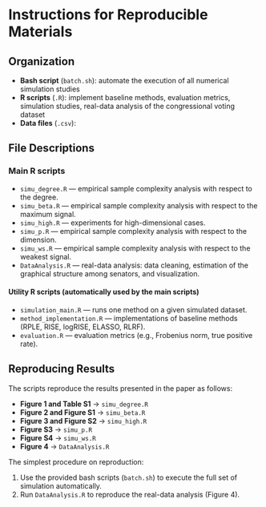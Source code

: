 # Instructions for Reproducible Materials

## Organization

- **Bash script** (`batch.sh`): automate the execution of all numerical simulation studies
- **R scripts** (`.R`): implement baseline methods, evaluation metrics, simulation studies, real-data analysis of the congressional voting dataset
- **Data files** (`.csv`):  

## File Descriptions

### Main R scripts
- `simu_degree.R` — empirical sample complexity analysis with respect to the degree.  
- `simu_beta.R` — empirical sample complexity analysis with respect to the maximum signal.  
- `simu_high.R` — experiments for high-dimensional cases.  
- `simu_p.R` — empirical sample complexity analysis with respect to the dimension.  
- `simu_ws.R` — empirical sample complexity analysis with respect to the weakest signal.  
- `DataAnalysis.R` — real-data analysis: data cleaning, estimation of the graphical structure among senators, and visualization.  

#### Utility R scripts (automatically used by the main scripts)
- `simulation_main.R` — runs one method on a given simulated dataset.  
- `method_implementation.R` — implementations of baseline methods (RPLE, RISE, logRISE, ELASSO, RLRF).  
- `evaluation.R` — evaluation metrics (e.g., Frobenius norm, true positive rate).  

## Reproducing Results

The scripts reproduce the results presented in the paper as follows:  

- **Figure 1 and Table S1** → `simu_degree.R`  
- **Figure 2 and Figure S1** → `simu_beta.R`  
- **Figure 3 and Figure S2** → `simu_high.R`  
- **Figure S3** → `simu_p.R`  
- **Figure S4** → `simu_ws.R`  
- **Figure 4** → `DataAnalysis.R`  

The simplest procedure on reproduction:
  1. Use the provided bash scripts (`batch.sh`) to execute the full set of simulation automatically.  
  2. Run `DataAnalysis.R` to reproduce the real-data analysis (Figure 4). 
